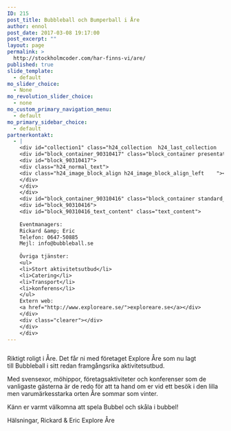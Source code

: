 ```yaml
---
ID: 215
post_title: Bubbleball och Bumperball i Åre
author: ennol
post_date: 2017-03-08 19:17:00
post_excerpt: ""
layout: page
permalink: >
  http://stockholmcoder.com/har-finns-vi/are/
published: true
slide_template:
  - default
mo_slider_choice:
  - None
mo_revolution_slider_choice:
  - none
mo_custom_primary_navigation_menu:
  - default
mo_primary_sidebar_choice:
  - default
partnerkontakt:
  - |
    <div id="collection1" class="h24_collection  h24_last_collection   " data-collection-index="1">
    <div id="block_container_90310417" class="block_container presentation_image_block">
    <div id="block_90310417">
    <div class="h24_normal_text">
    <div class="h24_image_block_align h24_image_block_align_left    "><img id="block_img_90310417" class="presentation_image_block_image" title="" src="http://dst15js82dk7j.cloudfront.net/183390/49927431-KAXJq.jpg" alt="" /></div>
    </div>
    </div>
    </div>
    <div id="block_container_90310416" class="block_container standard_text_block text_block">
    <div id="block_90310416">
    <div id="block_90310416_text_content" class="text_content">
    
    Eventmanagers:
    Rickard &amp; Eric
    Telefon: 0647-50885
    Mejl: info@bubbleball.se
    
    Övriga tjänster:
    <ul>
    <li>Stort aktivitetsutbud</li>
    <li>Catering</li>
    <li>Transport</li>
    <li>konferens</li>
    </ul>
    Extern web:
    <a href="http://www.exploreare.se/">exploreare.se</a></div>
    </div>
    <div class="clearer"></div>
    </div>
    </div>
---
```

<div id="block_container_90310418" class="block_container presentation_image_block">
<div id="block_90310418">
<div class="h24_normal_text">
<div class="h24_image_block_align h24_image_block_align_left    "><img id="block_img_90310418" class="presentation_image_block_image" title="" src="http://h24-original.s3.amazonaws.com/183390/17824032-ayGnk.jpg" alt="" /></div>
</div>
</div>
</div>
<div id="block_container_90310414" class="block_container standard_text_block text_block">
<div id="block_90310414">
<div id="block_90310414_text_content" class="text_content">

Riktigt roligt i Åre. Det får ni med företaget Explore Åre som nu lagt till Bubbleball i sitt redan framgångsrika aktivitetsutbud.

Med svensexor, möhippor, företagsaktiviteter och konferenser som de vanligaste gästerna är de redo för att ta hand om er vid ett besök i den lilla men varumärkesstarka orten Åre sommar som vinter.

Känn er varmt välkomna att spela Bubbel och skåla i bubbel!

Hälsningar,
Rickard &amp; Eric
Explore Åre

</div>
</div>
</div>